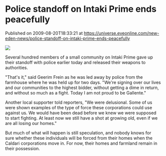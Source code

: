 # Police standoff on Intaki Prime ends peacefully
Published on 2009-08-20T18:33:21 at https://universe.eveonline.com/new-eden-news/police-standoff-on-intaki-prime-ends-peacefully

![](http://www.eve-mercury.net/images/mercurybanner.png)  
  
Several hundred members of a small community on Intaki Prime gave up their standoff with police earlier today and released their weapons to authorities.

"That's it," said Geerim Frein as he was led away by police from the farmhouse where he was held up for two days. "We're signing over our lives and our communities to the highest bidder, without getting a dime in return, and without so much as a fight. Today I am not proud to be Gallente."

Another local supporter told reporters, "We were delusional. Some of us were shown examples of the type of force these corporations could use against us. We would have been dead before we knew we were supposed to start fighting. At least now we still have a shot at growing old, even if we are all losing our homes."

But much of what will happen is still speculation, and nobody knows for sure whether these individuals will be forced from their homes when the Caldari corporations move in. For now, their homes and farmland remain in their possession.
